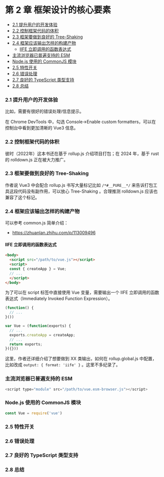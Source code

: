 # 第 2 章 框架设计的核心要素

<!-- @import "[TOC]" {cmd="toc" depthFrom=3 depthTo=6 orderedList=false} -->

<!-- code_chunk_output -->

- [2.1 提升用户的开发体验](#21-提升用户的开发体验)
- [2.2 控制框架代码的体积](#22-控制框架代码的体积)
- [2.3 框架要做到良好的 Tree-Shaking](#23-框架要做到良好的-tree-shaking)
- [2.4 框架应该输出怎样的构建产物](#24-框架应该输出怎样的构建产物)
  - [IIFE 立即调用的函数表达式](#iife-立即调用的函数表达式)
- [主流浏览器已普遍支持的 ESM](#主流浏览器已普遍支持的-esm)
- [Node.js 使用的 CommonJS 模块](#nodejs-使用的-commonjs-模块)
- [2.5 特性开关](#25-特性开关)
- [2.6 错误处理](#26-错误处理)
- [2.7 良好的 TypeScript 类型支持](#27-良好的-typescript-类型支持)
- [2.8 总结](#28-总结)

<!-- /code_chunk_output -->

### 2.1 提升用户的开发体验

比如，需要有很好的错误处理/信息提示。

在 Chrome DevTools 中，勾选 Console->Enable custom formatters，可以在控制台中看到更加清晰的 Vue3 信息。

### 2.2 控制框架代码的体积

彼时（2022年）这本书还在基于 rollup.js 介绍项目打包；在 2024 年，基于 rust 的 rolldown.js 正在被大力推广。

### 2.3 框架要做到良好的 Tree-Shaking

作者说 Vue3 中会配合 rollup.js 书写大量标记比如 `/*#__PURE__*/` 来告诉打包工具这段代码没有副作用，可以放心 Tree-Shaking 。合理推测 rolldown.js 应该也兼容了这个标记。

### 2.4 框架应该输出怎样的构建产物

可以参考 common.js 简单介绍：
- https://zhuanlan.zhihu.com/p/113009496

#### IIFE 立即调用的函数表达式

```html
<body>
  <script src="/path/to/vue.js"></script>
  <script>
  const { createApp } = Vue;
  // ...
  </script>
</body>
```

为了可以在 script 标签中直接使用 Vue 变量，需要输出一个 IIFE 立即调用的函数表达式（Immediately Invoked Function Expression）。

```javascript
(function() {
  // ...
}())

var Vue = (function(exports) {
  // ...
  exports.createApp = createApp;
  // ...
  return exports;
}({}))
```

这里，作者还详细介绍了想要做到 XX 类输出，如何在 rollup.global.js 中配置，比如改成 `output: { format: 'iife' }` 。这里不多纪录了。

### 主流浏览器已普遍支持的 ESM

```js
<script type="module" src="/path/to/vue.esm-browser.js"></script>
```

### Node.js 使用的 CommonJS 模块

```js
const Vue = require('vue')
```

### 2.5 特性开关

### 2.6 错误处理

### 2.7 良好的 TypeScript 类型支持

### 2.8 总结
